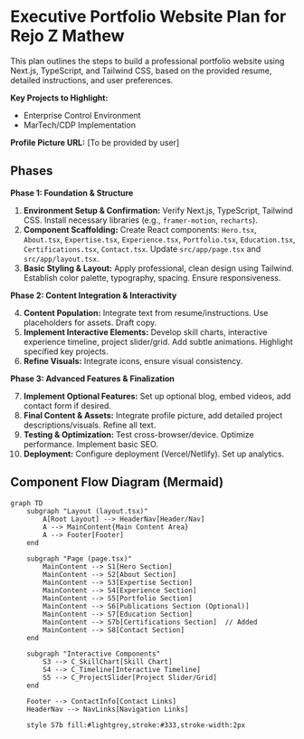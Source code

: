 # Executive Portfolio Website Plan for Rejo Z Mathew

This plan outlines the steps to build a professional portfolio website using Next.js, TypeScript, and Tailwind CSS, based on the provided resume, detailed instructions, and user preferences.

**Key Projects to Highlight:**

- Enterprise Control Environment
- MarTech/CDP Implementation

**Profile Picture URL:** [To be provided by user]

## Phases

**Phase 1: Foundation & Structure**

1.  **Environment Setup & Confirmation:** Verify Next.js, TypeScript, Tailwind CSS. Install necessary libraries (e.g., `framer-motion`, `recharts`).
2.  **Component Scaffolding:** Create React components: `Hero.tsx`, `About.tsx`, `Expertise.tsx`, `Experience.tsx`, `Portfolio.tsx`, `Education.tsx`, `Certifications.tsx`, `Contact.tsx`. Update `src/app/page.tsx` and `src/app/layout.tsx`.
3.  **Basic Styling & Layout:** Apply professional, clean design using Tailwind. Establish color palette, typography, spacing. Ensure responsiveness.

**Phase 2: Content Integration & Interactivity**

4.  **Content Population:** Integrate text from resume/instructions. Use placeholders for assets. Draft copy.
5.  **Implement Interactive Elements:** Develop skill charts, interactive experience timeline, project slider/grid. Add subtle animations. Highlight specified key projects.
6.  **Refine Visuals:** Integrate icons, ensure visual consistency.

**Phase 3: Advanced Features & Finalization**

7.  **Implement Optional Features:** Set up optional blog, embed videos, add contact form if desired.
8.  **Final Content & Assets:** Integrate profile picture, add detailed project descriptions/visuals. Refine all text.
9.  **Testing & Optimization:** Test cross-browser/device. Optimize performance. Implement basic SEO.
10. **Deployment:** Configure deployment (Vercel/Netlify). Set up analytics.

## Component Flow Diagram (Mermaid)

```mermaid
graph TD
    subgraph "Layout (layout.tsx)"
        A[Root Layout] --> HeaderNav[Header/Nav]
        A --> MainContent{Main Content Area}
        A --> Footer[Footer]
    end

    subgraph "Page (page.tsx)"
        MainContent --> S1[Hero Section]
        MainContent --> S2[About Section]
        MainContent --> S3[Expertise Section]
        MainContent --> S4[Experience Section]
        MainContent --> S5[Portfolio Section]
        MainContent --> S6[Publications Section (Optional)]
        MainContent --> S7[Education Section]
        MainContent --> S7b[Certifications Section]  // Added
        MainContent --> S8[Contact Section]
    end

    subgraph "Interactive Components"
        S3 --> C_SkillChart[Skill Chart]
        S4 --> C_Timeline[Interactive Timeline]
        S5 --> C_ProjectSlider[Project Slider/Grid]
    end

    Footer --> ContactInfo[Contact Links]
    HeaderNav --> NavLinks[Navigation Links]

    style S7b fill:#lightgrey,stroke:#333,stroke-width:2px
```

